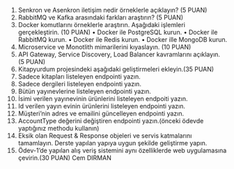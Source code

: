 1. Senkron ve Asenkron iletişim nedir örneklerle açıklayın? (5 PUAN)
2. RabbitMQ ve Kafka arasındaki farkları araştırın? (5 PUAN)
3. Docker komutlarını örneklerle araştırın. Aşağıdaki işlemleri gerçekleştirin. (10 PUAN)
• Docker ile PostgreSQL kurun.
• Docker ile RabbitMQ kurun.
• Docker ile Redis kurun.
• Docker ille MongoDB kurun.
4. Microservice ve Monotlith mimarilerini kıyaslayın. (10 PUAN)
5. API Gateway, Service Discovery, Load Balancer kavramlarını açıklayın. (5 PUAN)
6. Kitapyurdum projesindeki aşağıdaki geliştirmeleri ekleyin.(35 PUAN)
1. Sadece kitapları listeleyen endpointi yazın.
2. Sadece dergileri listeleyen endpointi yazın.
3. Bütün yayınevlerine listeleyen endpointi yazın.
4. İsimi verilen yayınevinin ürünlerini listeleyen endpoiti yazın.
5. Id verilen yayın evinin ürünlerini listeleyen endpointi yazın.
6. Müşteri’nin adres ve emailini güncelleyen endpointi yazın.
7. AccountType değerini değiştiren endpointi yazın.(önceki ödevde yaptığınız 
methodu kullanın)
8. Eksik olan Request & Response objeleri ve servis katmalarını tamamlayın. 
Derste yapılan yapıya uygun şekilde geliştirme yapın.
7. Ödev-1’de yapılan alış veriş sistemini aynı özelliklerde web uygulamasına çevirin.(30
PUAN)
Cem DIRMAN